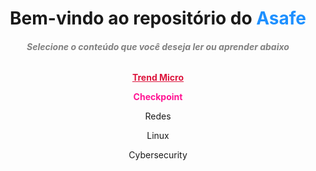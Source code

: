 <h1 align="center"> Bem-vindo ao repositório do <span style ="color: #1E90FF">Asafe</span></h1>

<h6 align="center" style="color:#808080"><b>Selecione o conteúdo que você deseja ler ou aprender abaixo</b></h6>

<p align="center">
<a href="/docs/TrendMicro.md" style="color:#DC143C"><b>Trend Micro</b></a>
</p>

<p align="center">
<a style="color:#FF1493"><b>Checkpoint</b></a>
</p>

<p align="center">Redes</p>

<p align="center">Linux</p>

<p align="center">Cybersecurity</p>
